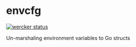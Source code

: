 envcfg 
======
[![wercker status](https://app.wercker.com/status/5ecc1b6d732792c4112e05d2d69334f3/s/master "wercker status")](https://app.wercker.com/project/bykey/5ecc1b6d732792c4112e05d2d69334f3)

Un-marshaling environment variables to Go structs
